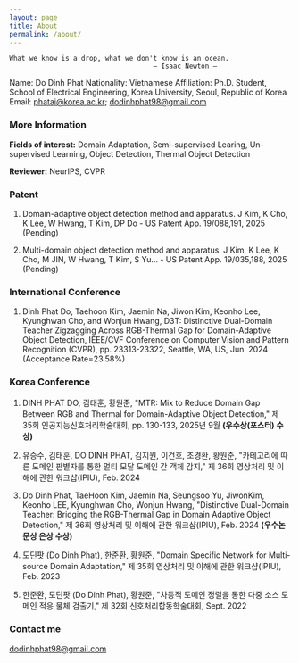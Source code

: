 ```yaml
---
layout: page
title: About
permalink: /about/
---
```


```
What we know is a drop, what we don't know is an ocean.
                                    ― Isaac Newton ―
```

Name: Do Dinh Phat
Nationality: Vietnamese
Affiliation: Ph.D. Student, School of Electrical Engineering, Korea University, Seoul, Republic of Korea
Email: phatai@korea.ac.kr; dodinhphat98@gmail.com


### More Information


<b>Fields of interest:</b> Domain Adaptation, Semi-supervised Learing, Un-supervised Learning, Object Detection, Thermal Object Detection

<b>Reviewer:</b> NeurIPS, CVPR


### Patent

1. Domain-adaptive object detection method and apparatus. J Kim, K Cho, K Lee, W Hwang, T Kim, DP Do - US Patent App. 19/088,191, 2025 (Pending)

2. Multi-domain object detection method and apparatus. J Kim, K Lee, K Cho, M JIN, W Hwang, T Kim, S Yu… - US Patent App. 19/035,188, 2025 (Pending)

### International Conference

1. Dinh Phat Do, Taehoon Kim, Jaemin Na, Jiwon Kim, Keonho Lee, Kyunghwan Cho, and Wonjun Hwang,
D3T: Distinctive Dual-Domain Teacher Zigzagging Across RGB-Thermal Gap for Domain-Adaptive Object Detection,
IEEE/CVF Conference on Computer Vision and Pattern Recognition (CVPR), pp. 23313-23322, Seattle, WA, US, Jun. 2024 (Acceptance Rate=23.58%)



### Korea Conference

1. DINH PHAT DO, 김태훈, 황원준, "MTR: Mix to Reduce Domain Gap Between RGB and Thermal for Domain-Adaptive Object Detection," 제 35회 인공지능신호처리학술대회, pp. 130-133, 2025년 9월 <b>(우수상(포스터) 수상)</b>

2. 유승수, 김태훈, DO DINH PHAT, 김지원, 이건호, 조경환, 황원준, "카테고리에 따른 도메인 판별자를 통한 멀티 모달 도메인 간 객체 감지,"  제 36회 영상처리 및 이해에 관한 워크샵(IPIU), Feb. 2024

3. Do Dinh Phat, TaeHoon Kim, Jaemin Na, Seungsoo Yu, JiwonKim, Keonho LEE, Kyunghwan Cho, Wonjun Hwang, "Distinctive Dual-Domain Teacher: Bridging the RGB-Thermal Gap in Domain Adaptive Object Detection," 제 36회 영상처리 및 이해에 관한 워크샵(IPIU), Feb. 2024 <b>(우수논문상 은상 수상)</b>

4. 도딘팟 (Do Dinh Phat), 한준환, 황원준, "Domain Specific Network for Multi-source Domain Adaptation," 제 35회 영상처리 및 이해에 관한 워크샵(IPIU), Feb. 2023

5. 한준환, 도딘팟 (Do Dinh Phat), 황원준, "차등적 도메인 정렬을 통한 다중 소스 도메인 적응 물체 검출기," 제 32회 신호처리합동학술대회, Sept. 2022


### Contact me

[dodinhphat98@gmail.com](mailto:dodinhphat98@gmail.com)
